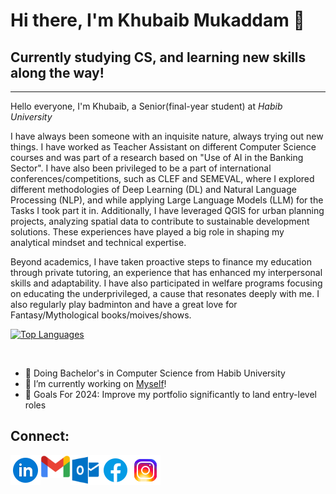 # Hi there, I'm Khubaib Mukaddam 👋

## Currently studying CS, and learning new skills along the way!
--------------------------------------------------------
Hello everyone, I'm Khubaib, a Senior(final-year student) at *Habib University*

I have always been someone with an inquisite nature, always trying out new things. I have worked as Teacher Assistant on different Computer Science courses and was part of a research based on "Use of AI in the Banking Sector". I have also been privileged to be a part of international conferences/competitions, such as CLEF and SEMEVAL, where I explored different methodologies of Deep Learning (DL) and Natural Language Processing (NLP), and while applying Large Language Models (LLM) for the Tasks I took part it in. Additionally, I have leveraged QGIS for urban planning projects, analyzing spatial data to contribute to sustainable development solutions. These experiences have played a big role in shaping my analytical mindset and technical expertise. 

Beyond academics, I have taken proactive steps to finance my education through private tutoring, an experience that has enhanced my interpersonal skills and adaptability. I have also participated in welfare programs focusing on educating the underprivileged, a cause that resonates deeply with me. I also regularly play badminton and have a great love for Fantasy/Mythological books/moives/shows.

[![Top Languages](https://github-readme-stats.vercel.app/api/top-langs/?username=Khubaib2002&layout=compact&theme=github_light&langs_count=10&card_width=550)](https://github.com/Khubaib2002/github-readme-stats)

<br>


- 📖 Doing Bachelor's in Computer Science from Habib University
- 🔭 I’m currently working on [Myself](https://www.github.com/Khubaib2002)!
- 🥅 Goals For 2024: Improve my portfolio significantly to land entry-level roles

## Connect:

[<img align="left" alt="Khubaib | LinkedIn" width="48px" src="Assets/linkedin.png" />][linkedin]
[<img align="left" alt="Khubaib | GMail" width="48px" src="Assets/gmail.png" />][Gmail]
[<img align="left" alt="Khubaib | Outlook" width="48px" src="Assets/outlook.png" />][Outlook]
[<img align="left" alt="Khubaib | Facebook" width="48px" src="Assets/facebook.png" />][Facebook]
[<img align="left" alt="Khubaib | Instagram" width="48px" src="Assets/instagram.png" />][instagram]

<br/>

[Linkedin]:https://www.linkedin.com/in/khubaib-mukaddam-4998ba220/
[Instagram]:https://www.instagram.com/khubaib_mukaddam/
[facebook]:https://www.facebook.com/Khubaib.19/
[gmail]:mailto:khubaib.22mukaddam@gmail.com
[outlook]:mailto:mk07218@st.habib.edu.pk
